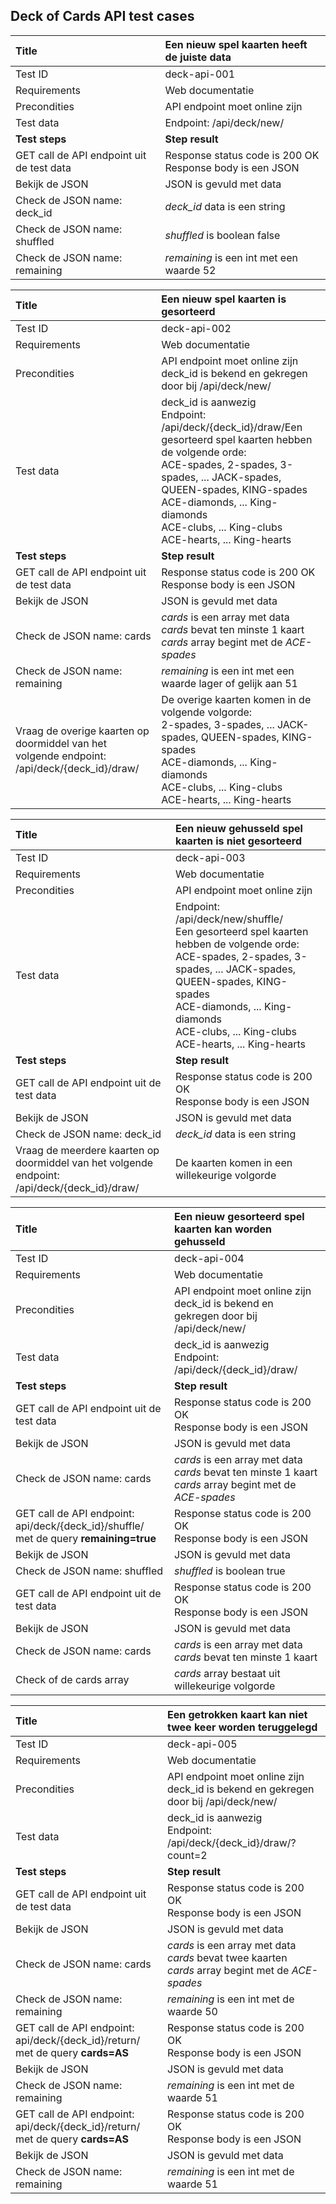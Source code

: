 Deck of Cards API test cases
---

| **Title**                                 | Een nieuw spel kaarten heeft de juiste data                  |
|:------------------------------------------|:-------------------------------------------------------------|
| Test ID                                   | deck-api-001                                                 |
| Requirements                              | Web documentatie                                             |
| Precondities                              | API endpoint moet online zijn                                |
| Test data                                 | Endpoint: /api/deck/new/                                     |
| **Test steps**                            | **Step result**                                              |
| GET call de API endpoint uit de test data | Response status code is 200 OK<br/>Response body is een JSON |
| Bekijk de JSON                            | JSON is gevuld met data                                      |
| Check de JSON name: deck_id               | _deck_id_ data is een string                                 |
| Check de JSON name: shuffled              | _shuffled_ is boolean false                                  |
| Check de JSON name: remaining             | _remaining_ is een int met een waarde 52                     |


| **Title**                                                                                       | Een nieuw spel kaarten is gesorteerd                                                                                                                                                                                                                                                              |
|:------------------------------------------------------------------------------------------------|:--------------------------------------------------------------------------------------------------------------------------------------------------------------------------------------------------------------------------------------------------------------------------------------------------|
| Test ID                                                                                         | deck-api-002                                                                                                                                                                                                                                                                                      |
| Requirements                                                                                    | Web documentatie                                                                                                                                                                                                                                                                                  |
| Precondities                                                                                    | API endpoint moet online zijn<br/>deck_id is bekend en gekregen door bij /api/deck/new/                                                                                                                                                                                                           |
| Test data                                                                                       | deck_id is aanwezig<br/>Endpoint: /api/deck/{deck_id}/draw/Een gesorteerd spel kaarten hebben de volgende orde:<br/>ACE-spades, 2-spades, 3-spades, ... JACK-spades, QUEEN-spades, KING-spades<br/>ACE-diamonds, ... King-diamonds <br/>ACE-clubs, ... King-clubs<br/>ACE-hearts, ... King-hearts |
| **Test steps**                                                                                  | **Step result**                                                                                                                                                                                                                                                                                   |
| GET call de API endpoint uit de test data                                                       | Response status code is 200 OK<br/>Response body is een JSON                                                                                                                                                                                                                                      |
| Bekijk de JSON                                                                                  | JSON is gevuld met data                                                                                                                                                                                                                                                                           |
| Check de JSON name: cards                                                                       | _cards_ is een array met data<br/>_cards_ bevat ten minste 1 kaart<br/>_cards_ array begint met de _ACE-spades_                                                                                                                                                                                   |
| Check de JSON name: remaining                                                                   | _remaining_ is een int met een waarde lager of gelijk aan 51                                                                                                                                                                                                                                      |
| Vraag de overige kaarten op doormiddel van het volgende endpoint:<br/>/api/deck/{deck_id}/draw/ | De overige kaarten komen in de volgende volgorde:<br/>2-spades, 3-spades, ... JACK-spades, QUEEN-spades, KING-spades<br/>ACE-diamonds, ... King-diamonds <br/>ACE-clubs, ... King-clubs<br/>ACE-hearts, ... King-hearts                                                                           |


| **Title**                                                                                        | Een nieuw gehusseld spel kaarten is niet gesorteerd                                                                                                                                                                                                                         |
|:-------------------------------------------------------------------------------------------------|:----------------------------------------------------------------------------------------------------------------------------------------------------------------------------------------------------------------------------------------------------------------------------|
| Test ID                                                                                          | deck-api-003                                                                                                                                                                                                                                                                |
| Requirements                                                                                     | Web documentatie                                                                                                                                                                                                                                                            |
| Precondities                                                                                     | API endpoint moet online zijn                                                                                                                                                                                                                                               |
| Test data                                                                                        | Endpoint: /api/deck/new/shuffle/<br/>Een gesorteerd spel kaarten hebben de volgende orde:<br/>ACE-spades, 2-spades, 3-spades, ... JACK-spades, QUEEN-spades, KING-spades<br/>ACE-diamonds, ... King-diamonds <br/>ACE-clubs, ... King-clubs<br/>ACE-hearts, ... King-hearts |
| **Test steps**                                                                                   | **Step result**                                                                                                                                                                                                                                                             |
| GET call de API endpoint uit de test data                                                        | Response status code is 200 OK<br/>Response body is een JSON                                                                                                                                                                                                                |
| Bekijk de JSON                                                                                   | JSON is gevuld met data                                                                                                                                                                                                                                                     |
| Check de JSON name: deck_id                                                                      | _deck_id_ data is een string                                                                                                                                                                                                                                                |
| Vraag de meerdere kaarten op doormiddel van het volgende endpoint:<br/>/api/deck/{deck_id}/draw/ | De kaarten komen in een willekeurige volgorde                                                                                                                                                                                                                               |


| **Title**                                                                                 | Een nieuw gesorteerd spel kaarten kan worden gehusseld                                                          |
|:------------------------------------------------------------------------------------------|:----------------------------------------------------------------------------------------------------------------|
| Test ID                                                                                   | deck-api-004                                                                                                    |
| Requirements                                                                              | Web documentatie                                                                                                |
| Precondities                                                                              | API endpoint moet online zijn<br/>deck_id is bekend en gekregen door bij /api/deck/new/                         |
| Test data                                                                                 | deck_id is aanwezig<br/>Endpoint: /api/deck/{deck_id}/draw/                                                     |
| **Test steps**                                                                            | **Step result**                                                                                                 |
| GET call de API endpoint uit de test data                                                 | Response status code is 200 OK<br/>Response body is een JSON                                                    |
| Bekijk de JSON                                                                            | JSON is gevuld met data                                                                                         |
| Check de JSON name: cards                                                                 | _cards_ is een array met data<br/>_cards_ bevat ten minste 1 kaart<br/>_cards_ array begint met de _ACE-spades_ |
| GET call de API endpoint:<br/>api/deck/{deck_id}/shuffle/ met de query **remaining=true** | Response status code is 200 OK<br/>Response body is een JSON                                                    |
| Bekijk de JSON                                                                            | JSON is gevuld met data                                                                                         |
| Check de JSON name: shuffled                                                              | _shuffled_ is boolean true                                                                                      |
| GET call de API endpoint uit de test data                                                 | Response status code is 200 OK<br/>Response body is een JSON                                                    |
| Bekijk de JSON                                                                            | JSON is gevuld met data                                                                                         |
| Check de JSON name: cards                                                                 | _cards_ is een array met data<br/>_cards_ bevat ten minste 1 kaart                                              |
| Check of de cards array                                                                   | _cards_ array bestaat uit willekeurige volgorde                                                                 |


| **Title**                                                                          | Een getrokken kaart kan niet twee keer worden teruggelegd                                                 |
|:-----------------------------------------------------------------------------------|:----------------------------------------------------------------------------------------------------------|
| Test ID                                                                            | deck-api-005                                                                                              |
| Requirements                                                                       | Web documentatie                                                                                          |
| Precondities                                                                       | API endpoint moet online zijn<br/>deck_id is bekend en gekregen door bij /api/deck/new/                   |
| Test data                                                                          | deck_id is aanwezig<br/>Endpoint: /api/deck/{deck_id}/draw/?count=2                                       |
| **Test steps**                                                                     | **Step result**                                                                                           |
| GET call de API endpoint uit de test data                                          | Response status code is 200 OK<br/>Response body is een JSON                                              |
| Bekijk de JSON                                                                     | JSON is gevuld met data                                                                                   |
| Check de JSON name: cards                                                          | _cards_ is een array met data<br/>_cards_ bevat twee kaarten<br/>_cards_ array begint met de _ACE-spades_ |
| Check de JSON name: remaining                                                      | _remaining_ is een int met de waarde 50                                                                   |
| GET call de API endpoint:<br/>api/deck/{deck_id}/return/ met de query **cards=AS** | Response status code is 200 OK<br/>Response body is een JSON                                              |
| Bekijk de JSON                                                                     | JSON is gevuld met data                                                                                   |
| Check de JSON name: remaining                                                      | _remaining_ is een int met de waarde 51                                                                   |
| GET call de API endpoint:<br/>api/deck/{deck_id}/return/ met de query **cards=AS** | Response status code is 200 OK<br/>Response body is een JSON                                              |
| Bekijk de JSON                                                                     | JSON is gevuld met data                                                                                   |
| Check de JSON name: remaining                                                      | _remaining_ is een int met de waarde 51                                                                   |                                                                  |


